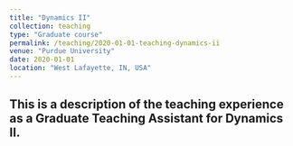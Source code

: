 ```yaml
---
title: "Dynamics II"
collection: teaching
type: "Graduate course"
permalink: /teaching/2020-01-01-teaching-dynamics-ii
venue: "Purdue University"
date: 2020-01-01
location: "West Lafayette, IN, USA"
---
```


This is a description of the teaching experience as a Graduate Teaching Assistant for Dynamics II.
---